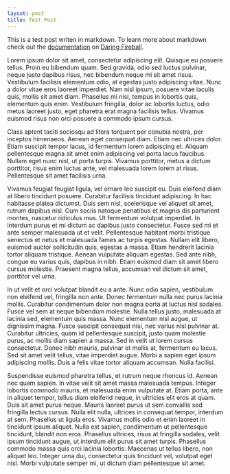 ```yaml
---
layout: post
title: Test Post
---
```


This is a test post writen in markdown. To learn more about markdown check out the [documentation](http://daringfireball.net/projects/markdown/) on [Daring Fireball](http://daringfireball.net/).

Lorem ipsum dolor sit amet, consectetur adipiscing elit. Quisque eu posuere tellus. Proin eu bibendum quam. Sed gravida, odio sed luctus pulvinar, neque justo dapibus risus, nec bibendum neque mi sit amet risus. Vestibulum facilisis elementum odio, at egestas justo adipiscing vitae. Nunc a dolor vitae eros laoreet imperdiet. Nam nisl ipsum, posuere vitae iaculis quis, mollis sit amet diam. Phasellus mi nisi, tempus in lobortis quis, elementum quis enim. Vestibulum fringilla, dolor ac lobortis luctus, odio metus laoreet justo, eget pharetra erat magna facilisis tellus. Vivamus euismod risus non orci posuere a commodo ipsum cursus.

Class aptent taciti sociosqu ad litora torquent per conubia nostra, per inceptos himenaeos. Aenean eget consequat diam. Etiam nec ultrices dolor. Etiam suscipit tempor lacus, id fermentum lorem adipiscing et. Aliquam pellentesque magna sit amet enim adipiscing vel porta lacus faucibus. Nullam eget nunc nisl, ut porta turpis. Vivamus porttitor, metus a dictum porttitor, risus enim luctus ante, vel malesuada lorem lorem at risus. Pellentesque sit amet facilisis urna.

Vivamus feugiat feugiat ligula, vel ornare leo suscipit eu. Duis eleifend diam at libero tincidunt posuere. Curabitur facilisis tincidunt adipiscing. In hac habitasse platea dictumst. Duis sem nisl, scelerisque vel aliquet sit amet, rutrum dapibus nisl. Cum sociis natoque penatibus et magnis dis parturient montes, nascetur ridiculus mus. Ut fermentum volutpat imperdiet. In interdum purus et mi dictum ac dapibus justo consectetur. Fusce sed mi et ante semper malesuada ut et velit. Pellentesque habitant morbi tristique senectus et netus et malesuada fames ac turpis egestas. Nullam elit libero, euismod auctor sollicitudin quis, egestas a massa. Etiam hendrerit lacinia tortor aliquam tristique. Aenean vulputate aliquam egestas. Sed ante nibh, congue eu varius quis, dapibus in nibh. Etiam euismod diam sit amet libero cursus molestie. Praesent magna tellus, accumsan vel dictum sit amet, porttitor vel urna.

In ut velit et orci volutpat blandit eu a ante. Nunc odio sapien, vestibulum non eleifend vel, fringilla non ante. Donec fermentum nulla nec purus lacinia mollis. Curabitur condimentum dolor non magna porta at luctus nisl sodales. Fusce vel sem at neque bibendum molestie. Nulla tellus justo, malesuada at lacinia sed, elementum quis massa. Nunc elementum nisl augue, ut dignissim magna. Fusce suscipit consequat nisi, nec varius nisl pulvinar at. Curabitur ultricies, quam id pellentesque suscipit, justo quam molestie purus, ac mollis diam sapien a massa. Sed in velit ut lorem cursus consectetur. Donec nibh mauris, pulvinar et mollis at, fermentum eu lacus. Sed sit amet velit tellus, vitae imperdiet augue. Morbi a sapien eget ipsum adipiscing mollis. Duis a felis vitae tortor aliquam accumsan. Nulla facilisi.

Suspendisse euismod pharetra tellus, et rutrum neque rhoncus id. Aenean nec quam sapien. In vitae velit sit amet massa malesuada tempus. Integer lobortis commodo mauris, et malesuada enim vulputate at. Etiam porta, ante in aliquet tempor, tellus diam eleifend neque, in ultricies elit eros at quam. Duis sit amet purus neque. Mauris laoreet purus ut sem convallis sed fringilla lectus cursus. Nulla elit nulla, ultrices in consequat tempor, interdum at sem. Phasellus ut ligula eros. Vivamus mollis odio et enim laoreet in tincidunt ipsum aliquet. Nulla est sapien, condimentum ut pellentesque tincidunt, blandit non eros. Phasellus ultrices, risus at fringilla sodales, velit ipsum tincidunt augue, ut interdum elit purus sit amet turpis. Phasellus commodo massa quis orci lacinia lobortis. Maecenas ut tellus libero, non aliquet leo. Integer urna dui, consectetur quis tincidunt vel, volutpat eget nisl. Morbi vulputate semper mi, ut dictum diam pellentesque sit amet.